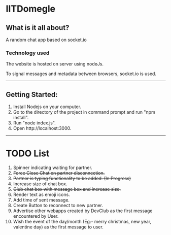 # IITDomegle

## What is it all about?
A random chat app based on socket.io

### Technology used
The website is hosted on server using nodeJs.

To signal messages and metadata between browsers, socket.io is used.


-----------------------------------------------------------------------------------------

## Getting Started:
1. Install Nodejs on your computer.
2. Go to the directory of the project in command prompt and run "npm install".
3. Run "node index.js".
4. Open http://localhost:3000.

-----------------------------------------------------------------------------------------

# TODO List
1. Spinner indicating waiting for partner.
2. ~~Force Close Chat on partner disconnection.~~
3. ~~Partner is typing functionality to be added. (In Progress)~~
4. ~~Increase size of chat box.~~
5. ~~Club chat box with message box and increase size.~~
6. Render text as emoji icons.
7. Add time of sent message.
8. Create Button to reconnect to new partner.
9. Advertise other webapps created by DevClub as the first message encountered by User.
10. Wish the event of the day/month (Eg:- merry christmas, new year, valentine day) as the first message to user.
